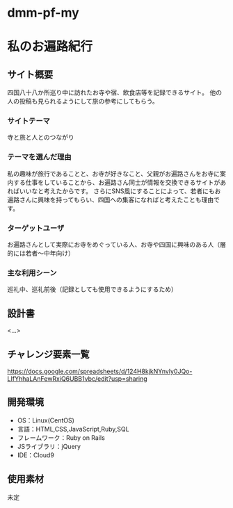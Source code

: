 # dmm-pf-my
# 私のお遍路紀行

## サイト概要
四国八十八か所巡り中に訪れたお寺や宿、飲食店等を記録できるサイト。
他の人の投稿も見られるようにして旅の参考にしてもらう。

### サイトテーマ
寺と旅と人とのつながり

### テーマを選んだ理由
私の趣味が旅行であることと、お寺が好きなこと、父親がお遍路さんをお寺に案内する仕事をしていることから、お遍路さん同士が情報を交換できるサイトがあればいいなと考えたからです。
さらにSNS風にすることによって、若者にもお遍路さんに興味を持ってもらい、四国への集客になればと考えたことも理由です。

### ターゲットユーザ
お遍路さんとして実際にお寺をめぐっている人、お寺や四国に興味のある人（層的には若者～中年向け）

### 主な利用シーン
巡礼中、巡礼前後（記録としても使用できるようにするため）

## 設計書
<...>

## チャレンジ要素一覧
<https://docs.google.com/spreadsheets/d/124H8kjkNYnvly0JQo-LIfYhhaLAnFewRxiQ6UBB1vbc/edit?usp=sharing>

## 開発環境
- OS：Linux(CentOS)
- 言語：HTML,CSS,JavaScript,Ruby,SQL
- フレームワーク：Ruby on Rails
- JSライブラリ：jQuery
- IDE：Cloud9

## 使用素材
未定
